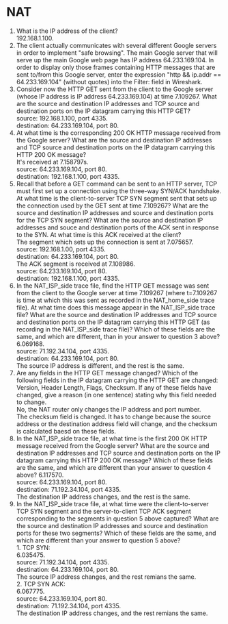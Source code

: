 # NAT  
1. What is the IP address of the client?  
192.168.1.100.  
2. The client actually communicates with several different Google servers in order to implement "safe browsing". The main Google server that will serve up the main Google web page has IP address 64.233.169.104. In order to display only those frames containing HTTP messages that are sent to/from this Google server, enter the expression "http && ip.addr == 64.233.169.104" (without quotes) into the Filter: field in Wireshark.  
3. Consider now the HTTP GET sent from the client to the Google server (whose IP address is IP address 64.233.169.104) at time 7.109267. What are the source and destination IP addresses and TCP source and destination ports on the IP datagram carrying this HTTP GET?  
source: 192.168.1.100, port 4335.  
destination: 64.233.169.104, port 80.  
4. At what time is the corresponding 200 OK HTTP message received from the Google server? What are the source and destination IP addresses and TCP source and destination ports on the IP datagram carrying this HTTP 200 OK message?  
It's received at 7.158797s.  
source: 64.233.169.104, port 80.    
destination: 192.168.1.100, port 4335.  
5. Recall that before a GET command can be sent to an HTTP server, TCP must first set up a connection using the three-way SYN/ACK handshake. At what time is the client-to-server TCP SYN segment sent that sets up the connection used by the GET sent at time 7.109267? What are the source and destination IP addresses and source and destination ports for the TCP SYN segment? What are the source and destination IP addresses and souce and destination ports of the ACK sent in response to the SYN. At what time is this ACK received at the client?  
The segment which sets up the connection is sent at 7.075657.  
source: 192.168.1.00, port 4335.  
destination: 64.233.169.104, port 80.  
The ACK segment is received at 7.108986.    
source: 64.233.169.104, port 80.  
destination: 192.168.1.100, port 4335.  
6. In the NAT\_ISP\_side trace file, find the HTTP GET message was sent from the client to the Google server at time 7.109267 (where t=7.109267 is time at which this was sent as recorded in the NAT\_home\_side trace file). At what time does this message appear in the NAT\_ISP\_side trace file?  What are the source and destination IP addresses and TCP source and destination ports on the IP datagram carrying this HTTP GET (as recording in the NAT\_ISP\_side trace file)? Which of these fields are the same, and which are different, than in your answer to question 3 above?  
6.069168.  
source: 71.192.34.104, port 4335.  
destination: 64.233.169.104, port 80.  
The source IP address is different, and the rest is the same.  
7. Are any fields in the HTTP GET message changed? Which of the following fields in the IP datagram carrying the HTTP GET are changed: Version, Header Length, Flags, Checksum.  If any of these fields have changed, give a reason (in one sentence) stating why this field needed to change.  
No, the NAT router only changes the IP address and port number.  
The checksum field is changed. It has to change because the source address or the destination address field will change, and the checksum is calculated baesd on these fields.  
8. In the NAT\_ISP\_side trace file, at what time is the first 200 OK HTTP message received from the Google server?  What are the source and destination IP addresses and TCP source and destination ports on the IP datagram carrying this HTTP 200 OK message? Which of these fields are the same, and which are different than your answer to question 4 above?
6.117570.  
source: 64.233.169.104, port 80.  
destination: 71.192.34.104, port 4335.  
The destination IP address changes, and the rest is the same.  
9. In the NAT\_ISP\_side trace file, at what time were the client-to-server TCP SYN segment and the server-to-client TCP ACK segment corresponding to the segments in question 5 above captured? What are the source and destination IP addresses and source and destination ports for these two segments? Which of these fields are the same, and which are different than your answer to question 5 above?  
1\. TCP SYN:  
6.035475.  
source: 71.192.34.104, port 4335.  
destination: 64.233.169.104, port 80.  
The source IP address changes, and the rest remians the same.  
2\. TCP SYN ACK:  
6.067775.  
source: 64.233.169.104, port 80.  
destination: 71.192.34.104, port 4335.  
The destination IP address changes, and the rest remians the same.  

  


